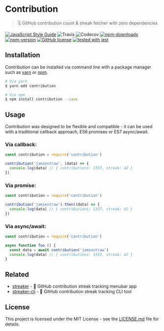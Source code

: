 # Contribution

> 🗓 GitHub contribution count & streak fetcher with zero dependencies

[![JavaScript Style Guide](https://img.shields.io/badge/code_style-standard-brightgreen.svg)](https://github.com/standard/standard)
![Travis](https://img.shields.io/travis/jamiestraw/contribution.svg)
 ![Codecov](https://img.shields.io/codecov/c/github/jamiestraw/contribution.svg) [![npm-downloads](https://img.shields.io/npm/dt/contribution.svg)](https://npmjs.com/package/contribution) [![npm-version](https://img.shields.io/npm/v/contribution.svg)](https://npmjs.com/package/contribution) [![GitHub license](https://img.shields.io/badge/license-MIT-blue.svg)](https://raw.githubusercontent.com/jamiestraw/contribution/master/LICENSE.md) [![tested with jest](https://img.shields.io/badge/tested_with-jest-99424f.svg)](https://github.com/facebook/jest)

## Installation

Contribution can be installed via command line with a package manager such as [yarn](https://github.com/yarnpkg/yarn) or [npm](https://github.com/npm/npm).

```sh
# Via yarn
$ yarn add contribution

# Via npm
$ npm install contribution --save
```

## Usage

Contribution was designed to be flexible and compatible - it can be used with a traditional callback approach, ES6 promises or ES7 async/await.

### Via callback:
```javascript
const contribution = require('contribution')

contribution('jamiestraw', (data) => {
  console.log(data) // { contributions: 1337, streak: 42 }
})
```

### Via promise:
```javascript
const contribution = require('contribution')

contribution('jamiestraw').then((data) => {
  console.log(data) // { contributions: 1337, streak: 42 }
})
```

### Via async/await:
```javascript
const contribution = require('contribution')

async function foo () {
  const data = await contribution('jamiestraw')
  console.log(data) // { contributions: 1337, streak: 42 }
}
```

## Related

- [streaker](https://github.com/jamiestraw/streaker) - 🐙 GitHub contribution streak tracking menubar app
- [streaker-cli](https://github.com/jamiestraw/streaker-cli) - 🐙 GitHub contribution streak tracking CLI tool

## License

This project is licensed under the MIT License - see the [LICENSE.md](LICENSE.md) file for details.
